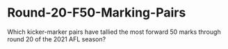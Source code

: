 # Round-20-F50-Marking-Pairs
Which kicker-marker pairs have tallied the most forward 50 marks through round 20 of the 2021 AFL season?
